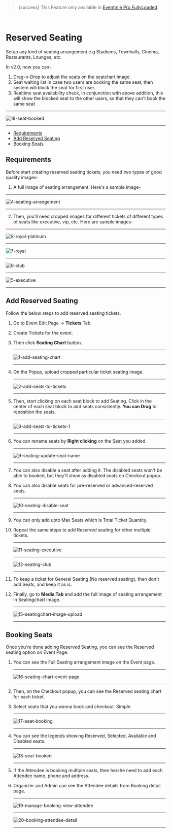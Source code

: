 > {success} This Feature only available in [Eventmie Pro FullyLoaded](https://classiebit.com/eventmie-pro-fullyloaded)

<br>

# Reserved Seating

Setup any kind of seating arrangement e.g Stadiums, Townhalls, Cinema, Restaurants, Lounges, etc.

In v2.0, now you can-

1. Drag-n-Drop to adjust the seats on the seatchart image.
2. Seat waiting list in case two users are booking the same seat, then system will block the seat for first user.
3. Realtime seat availability check, in conjunction with above addition, this will show the blocked seat to the other users, so that they can't book the same seat

---

![18-seat-booked](https://eventmie-pro-docs.classiebit.com//images/v2/EventmieProFullyLoadedV2.0/18-seat-booked.png "18-seat-booked")

---

-   [Requirements](#Requirements)
-   [Add Reserved Seating](#Add-Reserved-Seating)
-   [Booking Seats](#Booking-Seats)

<a name="Requirements"></a>

## Requirements

Before start creating reserved seating tickets, you need two types of good quality images-

1. A full image of seating arrangement. Here's a sample image-

---

![4-seating-arrangement](https://eventmie-pro-docs.classiebit.com//images/fullyloaded/4-seating-arrangement.jpg "4-seating-arrangement")

---

2. Then, you'll need cropped images for different tickets of different types of seats like executive, vip, etc. Here are sample images-

---

![8-royal-platinum](https://eventmie-pro-docs.classiebit.com//images/fullyloaded/8-royal-platinum.jpg "8-royal-platinum")

---

![7-royal](https://eventmie-pro-docs.classiebit.com//images/fullyloaded/7-royal.jpg "7-royal")

---

![6-club](https://eventmie-pro-docs.classiebit.com//images/fullyloaded/6-club.jpg "6-club")

---

![5-executive](https://eventmie-pro-docs.classiebit.com//images/fullyloaded/5-executive.jpg "5-executive")

---

<a name="Add-Reserved-Seating"></a>

## Add Reserved Seating

Follow the below steps to add reserved seating tickets.

1. Go to Event Edit Page -> **Tickets** Tab.
2. Create Tickets for the event.
3. Then click **Seating Chart** button.

    ***

    ![1-add-seating-chart](https://eventmie-pro-docs.classiebit.com//images/v2/EventmieProFullyLoadedV2.0/10-add-seating-chart.png "1-add-seating-chart")

    ***

4. On the Popup, upload cropped particular ticket seating image.

    ***

    ![2-add-seats-to-tickets](https://eventmie-pro-docs.classiebit.com/images/v2/2-add-seats-to-tickets.png "2-add-seats-to-tickets")

    ***

5. Then, start clicking on each seat block to add Seating. Click in the center of each seat block to add seats consistently. **You can Drag** to reposition the seats.

    ***

    ![3-add-seats-to-tickets-1](https://eventmie-pro-docs.classiebit.com/images/v2/3-add-seats-to-tickets-1.png "3-add-seats-to-tickets-1")

    ***

6. You can rename seats by **Right clicking** on the Seat you added.

    ***

    ![9-seating-update-seat-name](https://eventmie-pro-docs.classiebit.com/images/v2/9-seating-update-seat-name.png "9-seating-update-seat-name")

    ***

7. You can also disable a seat after adding it. The disabled seats won't be able to booked, but they'll show as disabled seats on Checkout popup.
8. You can also disable seats for pre-reserved or advanced-reserved seats.

    ***

    ![10-seating-disable-seat](https://eventmie-pro-docs.classiebit.com/images/v2/10-seating-disable-seat.png "10-seating-disable-seat")

    ***

9. You can only add upto Max Seats which is Total Ticket Quantity.
10. Repeat the same steps to add Reserved seating for other multiple tickets.

    ***

    ![11-seating-executive](https://eventmie-pro-docs.classiebit.com/images/v2/11-seating-executive.png "11-seating-executive")

    ***

    ![12-seating-club](https://eventmie-pro-docs.classiebit.com/images/v2/12-seating-club.png "12-seating-club")

    ***

11. To keep a ticket for General Seating (No reserved seating), then don't add Seats, and keep it as is.
12. Finally, go to **Media Tab** and add the full image of seating arrangement in Seatingchart Image.

    ***

    ![15-seatingchart-image-upload](https://eventmie-pro-docs.classiebit.com//images/v2/EventmieProFullyLoadedV2.0/11-seatingchart-image-upload.png "15-seatingchart-image-upload")

    ***

<a name="Booking-Seats"></a>

## Booking Seats

Once you're done adding Reserved Seating, you can see the Reserved seating option on Event Page.

1. You can see the Full Seating arrangement image on the Event page.

    ***

    ![16-seating-chart-event-page](https://eventmie-pro-docs.classiebit.com//images/v2/EventmieProFullyLoadedV2.0/16-seating-chart-event-page.png "16-seating-chart-event-page")

    ***

2. Then, on the Checkout popup, you can see the Reserved seating chart for each ticket.
3. Select seats that you wanna book and checkout. Simple.

    ***

    ![17-seat-booking](https://eventmie-pro-docs.classiebit.com/images/v2/17-seat-booking.png "17-seat-booking")

    ***

4. You can see the legends showing Reserved, Selected, Available and Disabled seats.

    ***

    ![18-seat-booked](https://eventmie-pro-docs.classiebit.com//images/v2/EventmieProFullyLoadedV2.0/18-seat-booked.png "18-seat-booked")

    ***

5. If the Attendee is booking multiple seats, then he/she need to add each Attendee name, phone and address.
6. Organizer and Admin can see the Attendee details from Booking detail page.

    ***

    ![19-manage-booking-view-attendee](https://eventmie-pro-docs.classiebit.com//images/v2/EventmieProFullyLoadedV2.0/1-scan-attendeewise.png "19-manage-booking-view-attendee")

    ***

    ![20-booking-attendee-detail](https://eventmie-pro-docs.classiebit.com//images/v2/EventmieProFullyLoadedV2.0/12.20-booking-attendee-detail.png "20-booking-attendee-detail")

    ***
